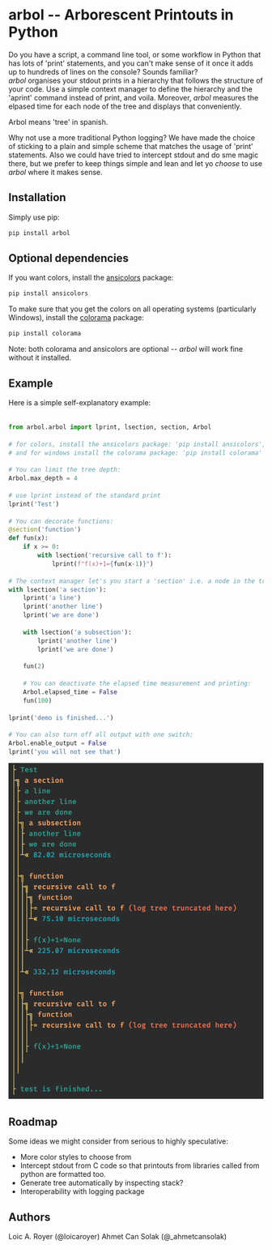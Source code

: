 # arbol -- Arborescent Printouts in Python

Do you have a script, a command line tool, or some workflow in Python that has lots of 'print' statements,
and you can't make sense of it once it adds up to hundreds of lines on the console? Sounds familiar?  
_arbol_ organises your stdout prints in a hierarchy that follows the structure of your code. Use a simple 
context manager to define the hierarchy and the 'aprint' command instead of print, and voila.
Moreover, _arbol_ measures the elpased time for each node of the tree and displays that conveniently.

Arbol means 'tree' in spanish.  

Why not use a more traditional Python logging? We have made the choice of sticking to a plain and simple 
scheme that matches the usage of 'print' statements. Also we could have tried to intercept stdout and do 
sme magic there, but we prefer to keep things simple and lean and let yo _choose_ to use _arbol_ where it makes sense.  

## Installation

Simply use pip:

```sh
pip install arbol
```

## Optional dependencies

If you want colors, install the [ansicolors](https://pypi.org/project/ansicolors/) package:

```sh
pip install ansicolors
```

To make sure that you get the colors on all operating systems (particularly Windows), install the [colorama](https://pypi.org/project/colorama/)
package:

```sh
pip install colorama
```

Note: both colorama and ansicolors are optional -- _arbol_ will work fine without it installed.

## Example
Here is a simple self-explanatory example:
```python

from arbol.arbol import lprint, lsection, section, Arbol

# for colors, install the ansicolors package: 'pip install ansicolors',
# and for windows install the colorama package: 'pip install colorama'

# You can limit the tree depth:
Arbol.max_depth = 4

# use lprint instead of the standard print
lprint('Test')

# You can decorate functions:
@section('function')
def fun(x):
    if x >= 0:
        with lsection('recursive call to f'):
            lprint(f"f(x)+1={fun(x-1)}")

# The context manager let's you start a 'section' i.e. a node in the tree
with lsection('a section'):
    lprint('a line')
    lprint('another line')
    lprint('we are done')

    with lsection('a subsection'):
        lprint('another line')
        lprint('we are done')

    fun(2)

    # You can deactivate the elapsed time measurement and printing:
    Arbol.elapsed_time = False
    fun(100)

lprint('demo is finished...')

# You can also turn off all output with one switch:
Arbol.enable_output = False
lprint('you will not see that')

```


![example](example.png)

## Roadmap
Some ideas we might consider from serious to highly speculative:
- More color styles to choose from
- Intercept stdout from C code so that printouts from libraries called from python are formatted too.
- Generate tree automatically by inspecting stack?
- Interoperability with logging package

## Authors

Loic A. Royer (@loicaroyer)
Ahmet Can Solak (@_ahmetcansolak)

